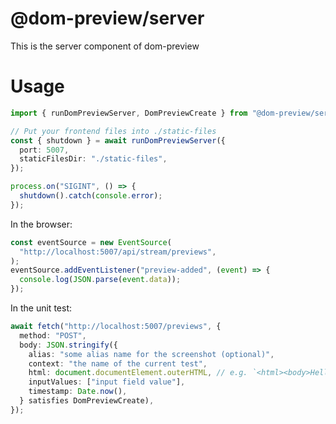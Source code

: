 # @dom-preview/server

This is the server component of dom-preview

# Usage

```ts
import { runDomPreviewServer, DomPreviewCreate } from "@dom-preview/server";

// Put your frontend files into ./static-files
const { shutdown } = await runDomPreviewServer({
  port: 5007,
  staticFilesDir: "./static-files",
});

process.on("SIGINT", () => {
  shutdown().catch(console.error);
});
```

In the browser:

```typescript
const eventSource = new EventSource(
  "http://localhost:5007/api/stream/previews",
);
eventSource.addEventListener("preview-added", (event) => {
  console.log(JSON.parse(event.data));
});
```

In the unit test:

```typescript
await fetch("http://localhost:5007/previews", {
  method: "POST",
  body: JSON.stringify({
    alias: "some alias name for the screenshot (optional)",
    context: "the name of the current test",
    html: document.documentElement.outerHTML, // e.g. `<html><body>Hello HTML: <input type="text"></body></html>`,
    inputValues: ["input field value"],
    timestamp: Date.now(),
  } satisfies DomPreviewCreate),
});
```
